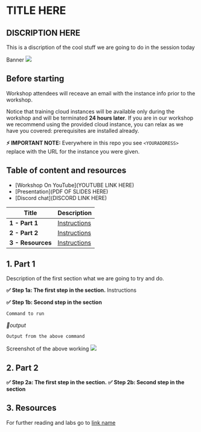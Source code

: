 # TITLE HERE

##  DISCRIPTION HERE
This is a discription of the cool stuff we are going to do in the session today

Banner
<img src="https://user-images.githubusercontent.com/blah/blahblah.png" width=“700” />

## Before starting
Workshop attendees will receave an email with the instance info prior to the workshop.

Notice that training cloud instances will be available only during the workshop and will be terminated **24 hours later**. If you are in our workshop we recommend using the provided cloud instance, you can relax as we have you covered: prerequisites are installed already.

**⚡ IMPORTANT NOTE:**
Everywhere in this repo you see `<YOURADDRESS>` replace with the URL for the instance you were given.  

## Table of content and resources

* [Workshop On YouTube](YOUTUBE LINK HERE)
* [Presentation](PDF OF SLIDES HERE)
* [Discord chat](DISCORD LINK HERE)

| Title  | Description
|---|---|
| **1 - Part 1** | [Instructions](#Part-1)  |
| **2 - Part 2** | [Instructions](#Part-2)  |
| **3 - Resources** | [Instructions](#Resources)  |

## 1. Part 1

Description of the first section what we are going to try and do.

**✅ Step 1a: The first step in the section.** 
Instructions

**✅ Step 1b: Second step in the section** 

```bash
Command to run
```

*📃output*
```bash
Output from the above command     
```
Screenshot of the above working
<img src="https://user-images.githubusercontent.com/blah/blahblah.png" width=“700” />

## 2. Part 2

**✅ Step 2a: The first step in the section.**
**✅ Step 2b: Second step in the section**

## 3. Resources
For further reading and labs go to 
[link name](URL) 
